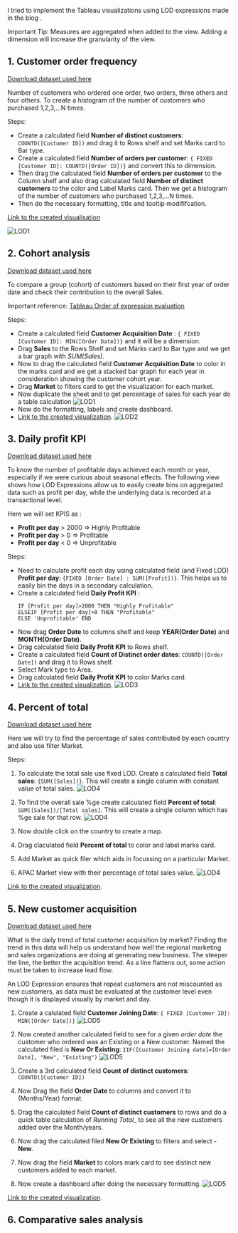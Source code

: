 I tried to implement the Tableau visualizations using LOD expressions made in the blog [](https://www.tableau.com/about/blog/LOD-expressions).

Important Tip: Measures are aggregated when added to the view. Adding a dimension will increase the granularity of the view.  


## 1. Customer order frequency

[Download dataset used here](https://www.dropbox.com/s/qmn7q50r6d4i4bc/superstore_sample.xlsx?dl=0)

Number of customers who ordered one order, two orders, three others and four others. To create a histogram of the number of customers who purchased 1,2,3,...N times.  

Steps:
- Create a calculated field __Number of distinct customers__: `COUNTD([Customer ID])` and drag it to Rows shelf and set Marks card to Bar type. 
- Create a calculated field __Number of orders per customer__: `{ FIXED [Customer ID]: COUNTD([Order ID])}` and convert this to dimension.
- Then drag the calculated field __Number of orders per customer__ to the Column shelf and also drag calculated field __Number of distinct customers__ to the color and Label Marks card. Then we get a histogram of the number of customers who purchased 1,2,3,...N times.
- Then do the necessary formatting, title and tooltip modififcation.

[Link to the created visualisation](https://public.tableau.com/views/HistogramofCustomerOrdersCount/Dashboard1?:display_count=y&publish=yes&:origin=viz_share_link)

![LOD1](../../images/tableau/learning/15_lods/lod1.PNG)


## 2. Cohort analysis

[Download dataset used here](https://www.dropbox.com/s/ypodk3kminqa7il/Global%20Superstore.xls?dl=0)

To compare a group (cohort) of customers based on their first year of order date and check their contribution to the overall Sales.

Important reference: [Tableau Order of expression evaluation](https://help.tableau.com/current/pro/desktop/en-us/order_of_operations.htm)

Steps:
- Create a calculated field __Customer Acquisition Date__ : `{ FIXED [Customer ID]: MIN([Order Date])}` and it will be a dimension.
- Drag __Sales__ to the Rows Shelf and set Marks card to Bar type and we get a bar graph with _SUM(Sales)_.
- Now to drag the calculated field __Customer Acquisition Date__ to color in the marks card and we get a stacked bar graph for each year in consideration showing the customer cohort year.
- Drag __Market__ to filters card to get the visualization for each market.
- Now duplicate the sheet  and to get percentage of sales for each year do a table calculation
![LOD1](../../images/tableau/learning/15_lods/lod2_table.PNG)
- Now do the formatting, labels and create dashboard.
- [Link to the created visualization](https://public.tableau.com/views/LOD-Revenuecontributedbyeachcustomercohortannuallybyeachcustomercohort/Dashboard1?:display_count=y&publish=yes&:origin=viz_share_link).
![LOD2](../../images/tableau/learning/15_lods/lod2.PNG)

## 3. Daily profit KPI

[Download dataset used here](https://www.dropbox.com/s/qmn7q50r6d4i4bc/superstore_sample.xlsx?dl=0)

To know the number of profitable days achieved each month or year, especially if we were curious about seasonal effects. The following view shows how LOD Expressions allow us to easily create bins on aggregated data such as profit per day, while the underlying data is recorded at a transactional level. 

Here we will set KPIS as : 
- __Profit per day__ > 2000 => Highly Profitable
- __Profit per day__ > 0 => Profitable
- __Profit per day__ < 0 => Unprofitable

Steps:
- Need to calculate profit each day using calculated field (and Fixed LOD) __Profit per day__: `{FIXED [Order Date] : SUM([Profit])}`. This helps us to easily bin the days in a secondary calculation.
- Create a calculated field __Daily Profit KPI__ : 
	```
	IF [Profit per day]>2000 THEN "Highly Profitable"
	ELSEIF [Profit per day]>0 THEN "Profitable"
	ELSE 'Unprofitable' END
	```
- Now drag __Order Date__ to columns shelf and keep __YEAR(Order Date)__ and __MONTH(Order Date)__.
- Drag calculated field __Daily Profit KPI__ to Rows shelf.
- Create a calculated field __Count of Distinct order dates__: `COUNTD([Order Date])` and drag it to Rows shelf.
- Select Mark type to Area.
- Drag calculated field __Daily Profit KPI__ to color Marks card.
- [Link to the created visualization](https://public.tableau.com/views/DailyProfitKPI_15854523679980/Dashboard1?:display_count=y&publish=yes&:origin=viz_share_link).
![LOD3](../../images/tableau/learning/15_lods/lod3_dashboard.png)

## 4. Percent of total

[Download dataset used here](https://www.dropbox.com/s/ypodk3kminqa7il/Global%20Superstore.xls?dl=0)

Here we will try to find the percentage of sales contributed by each country and also use filter Market.

Steps:
1. To calculate the total sale use fixed LOD. Create a calculated field __Total sales__: `{SUM([Sales])}`. This will create a single column with constant value of total sales.
![LOD4](../../images/tableau/learning/15_lods/lod4_1.PNG)

2. To find the overall sale %ge create calculated field __Percent of total__: `SUM([Sales])/[Total sales]`. This will create a single column which has %ge sale for that row.
![LOD4](../../images/tableau/learning/15_lods/lod4_2.PNG)

3. Now double click on the country to create a map.
4. Drag claculated field __Percent of total__ to color and label marks card.
5. Add Market as quick filer which aids in focussing on a particular Market.
6. APAC Market view with their percentage of total sales value.
 ![LOD4](../../images/tableau/learning/15_lods/lod4_3.PNG)

 [Link to the created visualization](https://public.tableau.com/profile/jeswin.george#!/vizhome/LOD-4Percentageoftotalsales/Dashboard1).

## 5. New customer acquisition

[Download dataset used here](https://www.dropbox.com/s/ypodk3kminqa7il/Global%20Superstore.xls?dl=0)

What is the daily trend of total customer acquisition by market? Finding the trend in this data will help us understand how well the regional marketing and sales organizations are doing at generating new business. The steeper the line, the better the acquisition trend. As a line flattens out, some action must be taken to increase lead flow.

An LOD Expression ensures that repeat customers are not miscounted as new customers, as data must be evaluated at the customer level even though it is displayed visually by market and day.


1. Create a calulated field __Customer Joining Date__: `{ FIXED [Customer ID]: MIN([Order Date])}`
 ![LOD5](../../images/tableau/learning/15_lods/lod5_1.PNG)

2. Now created another calculated field to see for a given _order date_ the customer who ordered was an Existing or a New customer. Named the calculated filed is __New Or Existing__: `IIF([Customer Joining date]=[Order Date], "New", "Existing")`
 ![LOD5](../../images/tableau/learning/15_lods/lod5_2.PNG)

3. Create a 3rd calculated field __Count of distinct customers__: `COUNTD([Customer ID])`
4. Now Drag the field __Order Date__ to columns and convert it to (Months/Year) format.
5. Drag the calculated field __Count of distinct customers__ to rows and do a quick table calculation of _Running Total__ to see all the new customers added over the Month/years.
6. Now drag the calculated filed __New Or Existing__ to filters and select - __New__.
7. Now drag the field __Market__ to colors mark card to see distinct new customers added to each market.
8. Now create a dashboard after doing the necessary formatting.
![LOD5](../../images/tableau/learning/15_lods/lod5_3.png)

  [Link to the created visualization](https://public.tableau.com/views/Totalnumberofcustomersacquiredpermonth-yearpermarket/Dashboard1?:display_count=y&publish=yes&:origin=viz_share_link).

## 6. Comparative sales analysis


















